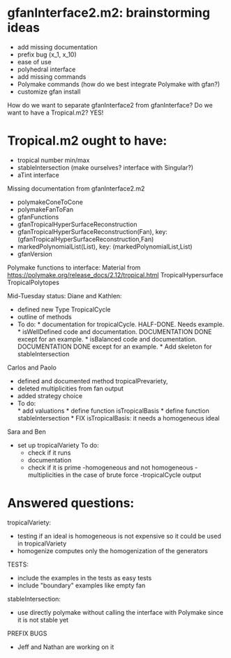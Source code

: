 gfanInterface2.m2: brainstorming ideas
======================================
- add missing documentation
- prefix bug (x_1, x_10)
- ease of use
- polyhedral interface
- add missing commands
- Polymake commands (how do we best integrate Polymake with gfan?)
- customize gfan install


How do we want to separate gfanInterface2 from gfanInterface? Do we want to have a Tropical.m2? YES!

Tropical.m2 ought to have:
==========================
- tropical number min/max
- stableIntersection (make ourselves? interface with Singular?)
- aTint interface


Missing documentation from gfanInterface2.m2
- polymakeConeToCone
- polymakeFanToFan
- gfanFunctions
- gfanTropicalHyperSurfaceReconstruction
- gfanTropicalHyperSurfaceReconstruction(Fan), key: (gfanTropicalHyperSurfaceReconstruction,Fan)
- markedPolynomialList(List), key: (markedPolynomialList,List)
- gfanVersion



Polymake functions to interface:
Material from 
https://polymake.org/release_docs/2.12/tropical.html
TropicalHypersurface
TropicalPolytopes

Mid-Tuesday status:
Diane and Kathlen:
- defined new Type TropicalCycle
- outline of methods
- To do:  * documentation for tropicalCycle.  HALF-DONE.  Needs example.
     	  * isWellDefined code and documentation.  DOCUMENTATION DONE except for an example.
	  * isBalanced code and documentation.  DOCUMENTATION DONE except for an example.
	  * Add skeleton for stableIntersection

Carlos and Paolo
- defined and documented method tropicalPrevariety, 
- deleted multiplicities from fan output
- added strategy choice
- To do:  
          * add valuations
          * define function isTropicalBasis
	  * define function stableIntersection
	  * FIX isTropicalBasis: it needs a homogeneous ideal


Sara and Ben
- set up tropicalVariety
To do: 
	- check if it runs 
	- documentation
	- check if it is prime
	-homogeneous and not homogeneous
	-multiplicities in the case of brute force
	-tropicalCycle output


Answered questions:
==========================
tropicalVariety:
- testing if an ideal is homogeneous is not expensive so it could be used in tropicalVariety
- homogenize computes only the homogenization of the generators

TESTS:
- include the examples in the tests as easy tests
- include "boundary" examples like empty fan 

stableIntersection:
- use directly polymake without calling the interface with Polymake since it is not stable yet

PREFIX BUGS
- Jeff and Nathan are working on it

	  
